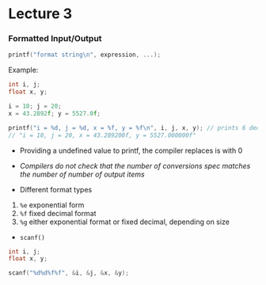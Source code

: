# Lecture 3
### Formatted Input/Output

```c
printf("format string\n", expression, ...);
```
Example:
```c
int i, j;
float x, y;

i = 10; j = 20;
x = 43.2892f; y = 5527.0f;

printf("i = %d, j = %d, x = %f, y = %f\n", i, j, x, y); // prints 6 decimal points
// "i = 10, j = 20, x = 43.289200f, y = 5527.000000f"
```

* Providing a undefined value to printf, the compiler replaces is with 0

* *Compilers do not check that the number of conversions spec matches the number of number of output items*

* Different format types
1. `%e` exponential form
2. `%f` fixed decimal format
3. `%g` either exponential format or fixed decimal, depending on size

* `scanf()`
```c
int i, j;
float x, y;

scanf("%d%d%f%f", &i, &j, &x, &y);
```
